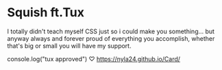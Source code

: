 # Squish ft.Tux 

I totally didn't teach myself CSS just so i could make you something... but anyway
always and forever proud of everything you accomplish,
whether that's big or small you will have my support.

console.log("tux approved") ♡
https://nyla24.github.io/Card/

